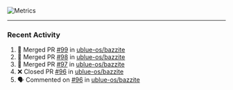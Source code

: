 ![Metrics](https://metrics.lecoq.io/KyleGospo?template=classic&base=header%2C%20activity%2C%20community%2C%20repositories%2C%20metadata&base.indepth=false&base.hireable=false&base.skip=false&config.timezone=America%2FLos_Angeles)

---
### Recent Activity
<!--START_SECTION:activity-->
1. 🎉 Merged PR [#99](https://github.com/ublue-os/bazzite/pull/99) in [ublue-os/bazzite](https://github.com/ublue-os/bazzite)
2. 🎉 Merged PR [#98](https://github.com/ublue-os/bazzite/pull/98) in [ublue-os/bazzite](https://github.com/ublue-os/bazzite)
3. 🎉 Merged PR [#97](https://github.com/ublue-os/bazzite/pull/97) in [ublue-os/bazzite](https://github.com/ublue-os/bazzite)
4. ❌ Closed PR [#96](https://github.com/ublue-os/bazzite/pull/96) in [ublue-os/bazzite](https://github.com/ublue-os/bazzite)
5. 🗣 Commented on [#96](https://github.com/ublue-os/bazzite/pull/96#issuecomment-1664713353) in [ublue-os/bazzite](https://github.com/ublue-os/bazzite)
<!--END_SECTION:activity-->
